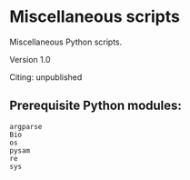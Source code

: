 # Miscellaneous scripts

Miscellaneous Python scripts.

Version 1.0

Citing: unpublished

## Prerequisite Python modules:

```
argparse
Bio
os
pysam
re
sys
```
